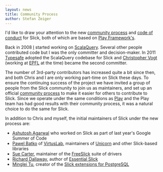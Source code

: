 ```yaml
---
layout: news
title: Community Process
author: Stefan Zeiger
---
```

I'd like to draw your attention to the new [community process](/community/process.html) and [code of conduct](/community/conduct.html) for Slick, both of which are based on [Play Framework's](https://playframework.com/community-process).

Back in 2008 [I](https://github.com/szeiger) started working on [ScalaQuery](http://scalaquery.org/). Several other people contributed code but I was the only committer and decision-maker. In 2011 [Typesafe](https://lightbend.com) adopted the ScalaQuery codebase for Slick and [Christopher Vogt](https://github.com/cvogt/) (working at [EPFL](http://lamp.epfl.ch/) at the time) became the second committer.

The number of 3rd-party contributors has increased quite a bit since then, and both Chris and I are only working part-time on Slick these days. To ensure the continuing success of the project we have invited a group of people from the Slick community to join us as maintainers, and set up an official [community process](/community/process.html) to make it easier for others to contribute to Slick. Since we operate under the same conditions as [Play](https://playframework.com/) and the Play team has had good results with their community process, it was a natural choice to do the same for Slick.

In addition to Chris and myself, the initial maintainers of Slick under the new process are:

- [Ashutosh Agarwal](https://github.com/Radsaggi) who worked on Slick as part of last year's Google Summer of Code
- [Pawel Batko](https://github.com/pbatko) of [VirtusLab](http://virtuslab.com/), maintainers of [Unicorn](https://github.com/VirtusLab/unicorn) and other Slick-based libraries
- [Sue Carter](https://github.com/smootoo), maintainer of the [FreeSlick](https://github.com/smootoo/freeslick) suite of drivers
- [Richard Dallaway](https://github.com/d6y), author of [Essential Slick](http://underscore.io/books/essential-slick/)
- [Minglei Tu](https://github.com/tminglei), creator of the [Slick extensions for PostgreSQL](https://github.com/tminglei/slick-pg/)
